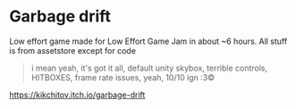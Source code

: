 # Garbage drift

Low effort game made for Low Effort Game Jam in about ~6 hours. All stuff is from assetstore except for code

>i mean yeah, it's got it all, default unity skybox, terrible controls, HITBOXES, frame rate issues, yeah, 10/10 ign :3©

https://kikchitov.itch.io/garbage-drift
